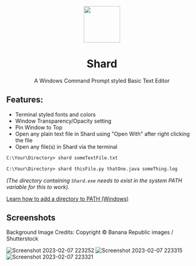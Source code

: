<p align='center'>
  <img src="https://user-images.githubusercontent.com/68178267/217315894-94b674ba-8860-4461-96ec-53727bb57ff0.svg" height=96>
  <h1 align="center"> Shard </h1>
</p>
<p align='center'>A Windows Command Prompt styled Basic Text Editor</p>

## Features:
- Terminal styled fonts and colors
- Window Transparency/Opacity setting
- Pin Window to Top
- Open any plain text file in Shard using "Open With" after right clicking the file
- Open any file(s) in Shard via the terminal  

```cmd
C:\Your\Directory> shard someTextFile.txt

C:\Your\Directory> shard thisFile.py thatOne.java someThing.log
```
<i>(The directory containing `Shard.exe` needs to exist in the system PATH variable for this to work).</i>  

[Learn how to add a directory to PATH (Windows)](https://stackoverflow.com/a/44272417)

## Screenshots

Background Image Credits: Copyright © Banana Republic images / Shutterstock

![Screenshot 2023-02-07 223252](https://user-images.githubusercontent.com/68178267/217322391-75335731-bf30-4952-8408-dd65d1f56469.png)
![Screenshot 2023-02-07 223315](https://user-images.githubusercontent.com/68178267/217322396-f63f3158-65f0-4f35-9460-eca6b6c5303d.png)
![Screenshot 2023-02-07 223321](https://user-images.githubusercontent.com/68178267/217322401-c650b924-89fb-4761-b625-77b4b2a435cd.png)

